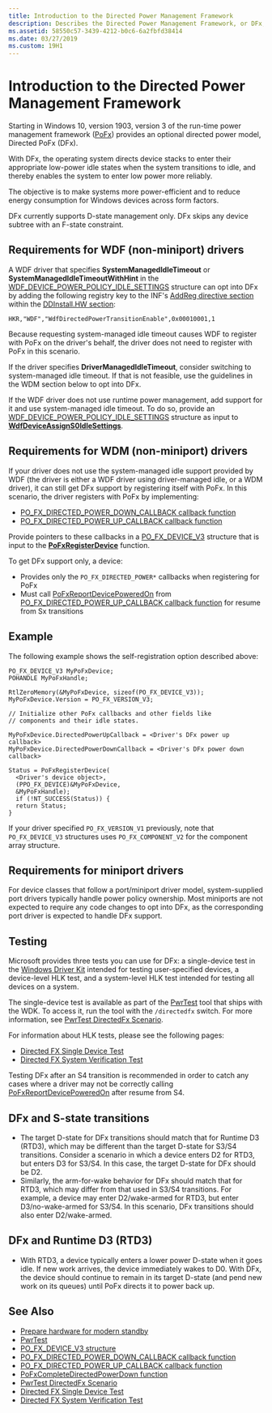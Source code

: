```yaml
---
title: Introduction to the Directed Power Management Framework
description: Describes the Directed Power Management Framework, or DFx, which is equivalent to Power Framework, or PoFx, version 3.
ms.assetid: 58550c57-3439-4212-b0c6-6a2fbfd38414
ms.date: 03/27/2019
ms.custom: 19H1
---
```


# Introduction to the Directed Power Management Framework

Starting in Windows 10, version 1903, version 3 of the run-time power management framework ([PoFx](https://docs.microsoft.com/windows-hardware/drivers/kernel/overview-of-the-power-management-framework)) provides an optional directed power model, Directed PoFx (DFx).

With DFx, the operating system directs device stacks to enter their appropriate low-power idle states when the system transitions to idle, and thereby enables the system to enter low power more reliably.

The objective is to make systems more power-efficient and to reduce energy consumption for Windows devices across form factors.

DFx currently supports D-state management only.  DFx skips any device subtree with an F-state constraint.

## Requirements for WDF (non-miniport) drivers

A WDF driver that specifies **SystemManagedIdleTimeout** or **SystemManagedIdleTimeoutWithHint** in the [WDF_DEVICE_POWER_POLICY_IDLE_SETTINGS](https://docs.microsoft.com/windows-hardware/drivers/ddi/content/wdfdevice/ns-wdfdevice-_wdf_device_power_policy_idle_settings) structure can opt into DFx by adding the following registry key to the INF's [AddReg directive section](https://docs.microsoft.com/windows-hardware/drivers/install/inf-addreg-directive) within the [DDInstall.HW section](https://docs.microsoft.com/windows-hardware/drivers/install/inf-ddinstall-hw-section):

```
HKR,"WDF","WdfDirectedPowerTransitionEnable",0x00010001,1
```

Because requesting system-managed idle timeout causes WDF to register with PoFx on the driver's behalf, the driver does not need to register with PoFx in this scenario.

If the driver specifies **DriverManagedIdleTimeout**, consider switching to system-managed idle timeout.  If that is not feasible, use the guidelines in the WDM section below to opt into DFx.

If the WDF driver does not use runtime power management, add support for it and use system-managed idle timeout.  To do so, provide an [WDF_DEVICE_POWER_POLICY_IDLE_SETTINGS](https://docs.microsoft.com/windows-hardware/drivers/ddi/content/wdfdevice/ns-wdfdevice-_wdf_device_power_policy_idle_settings) structure as input to [**WdfDeviceAssignS0IdleSettings**](https://docs.microsoft.com/windows-hardware/drivers/ddi/content/wdfdevice/nf-wdfdevice-wdfdeviceassigns0idlesettings).

## Requirements for WDM (non-miniport) drivers

If your driver does not use the system-managed idle support provided by WDF (the driver is either a WDF driver using driver-managed idle, or a WDM driver), it can still get DFx support by registering itself with PoFx.  In this scenario, the driver registers with PoFx by implementing:

- [PO_FX_DIRECTED_POWER_DOWN_CALLBACK callback function](https://docs.microsoft.com/windows-hardware/drivers/ddi/content/wdm/nc-wdm-po_fx_directed_power_down_callback)
- [PO_FX_DIRECTED_POWER_UP_CALLBACK callback function](https://docs.microsoft.com/windows-hardware/drivers/ddi/content/wdm/nc-wdm-po_fx_directed_power_up_callback)


Provide pointers to these callbacks in a [PO_FX_DEVICE_V3](https://docs.microsoft.com/windows-hardware/drivers/ddi/content/wdm/ns-wdm-po_fx_device_v3) structure that is input to the [**PoFxRegisterDevice**](https://docs.microsoft.com/windows-hardware/drivers/ddi/content/wdm/nf-wdm-pofxregisterdevice) function.

To get DFx support only, a device:

* Provides only the `PO_FX_DIRECTED_POWER*` callbacks when registering for PoFx
* Must call [PoFxReportDevicePoweredOn](https://docs.microsoft.com/windows-hardware/drivers/ddi/content/wdm/nf-wdm-pofxreportdevicepoweredon) from [PO_FX_DIRECTED_POWER_UP_CALLBACK callback function](https://docs.microsoft.com/windows-hardware/drivers/ddi/content/wdm/nc-wdm-po_fx_directed_power_up_callback) for resume from Sx transitions

## Example

The following example shows the self-registration option described above:

```
PO_FX_DEVICE_V3 MyPoFxDevice;
POHANDLE MyPoFxHandle;

RtlZeroMemory(&MyPoFxDevice, sizeof(PO_FX_DEVICE_V3));
MyPoFxDevice.Version = PO_FX_VERSION_V3;

// Initialize other PoFx callbacks and other fields like
// components and their idle states.

MyPoFxDevice.DirectedPowerUpCallback = <Driver's DFx power up callback>
MyPoFxDevice.DirectedPowerDownCallback = <Driver's DFx power down callback>

Status = PoFxRegisterDevice(
  <Driver's device object>,
  (PPO_FX_DEVICE)&MyPoFxDevice,
  &MyPoFxHandle);
  if (!NT_SUCCESS(Status)) {
  return Status;
}
```

If your driver specified `PO_FX_VERSION_V1` previously, note that `PO_FX_DEVICE_V3` structures uses `PO_FX_COMPONENT_V2` for the component array structure.

## Requirements for miniport drivers

For device classes that follow a port/miniport driver model, system-supplied port drivers typically handle power policy ownership.  Most miniports are not expected to require any code changes to opt into DFx, as the corresponding port driver is expected to handle DFx support.

## Testing

Microsoft provides three tests you can use for DFx: a single-device test in the [Windows Driver Kit](https://docs.microsoft.com/windows-hardware/drivers/download-the-wdk) intended for testing user-specified devices, a device-level HLK test, and a system-level HLK test intended for testing all devices on a system.

The single-device test is available as part of the [PwrTest](https://docs.microsoft.com/windows-hardware/drivers/devtest/pwrtest) tool that ships with the WDK.  To access it, run the tool with the `/directedfx` switch.  For more information, see [PwrTest DirectedFx Scenario](../devtest/pwrtest-directedfx-scenario.md).

For information about HLK tests, please see the following pages:

- [Directed FX Single Device Test](https://docs.microsoft.com/windows-hardware/test/hlk/testref/34cfdfa6-7826-443c-9717-bc28c3166092)
- [Directed FX System Verification Test](https://docs.microsoft.com/windows-hardware/test/hlk/testref/def16163-9118-4d4a-b559-37873befa12e)

Testing DFx after an S4 transition is recommended in order to catch any cases where a driver may not be correctly calling [PoFxReportDevicePoweredOn](https://docs.microsoft.com/windows-hardware/drivers/ddi/content/wdm/nf-wdm-pofxreportdevicepoweredon) after resume from S4.

## DFx and S-state transitions

- The target D-state for DFx transitions should match that for Runtime D3 (RTD3), which may be different than the target D-state for S3/S4 transitions.  Consider a scenario in which a device enters D2 for RTD3, but enters D3 for S3/S4.  In this case, the target D-state for DFx should be D2.
- Similarly, the arm-for-wake behavior for DFx should match that for RTD3, which may differ from that used in S3/S4 transitions.  For example, a device may enter D2/wake-armed for RTD3, but enter D3/no-wake-armed for S3/S4.  In this scenario, DFx transitions should also enter D2/wake-armed.

## DFx and Runtime D3 (RTD3)

- With RTD3, a device typically enters a lower power D-state when it goes idle.  If new work arrives, the device immediately wakes to D0.  With DFx, the device should continue to remain in its target D-state (and pend new work on its queues) until PoFx directs it to power back up.

## See Also

- [Prepare hardware for modern standby](https://docs.microsoft.com/windows-hardware/design/device-experiences/prepare-hardware-for-modern-standby)
- [PwrTest](https://docs.microsoft.com/windows-hardware/drivers/devtest/pwrtest)
- [PO_FX_DEVICE_V3 structure](https://docs.microsoft.com/windows-hardware/drivers/ddi/content/wdm/ns-wdm-po_fx_device_v3)
- [PO_FX_DIRECTED_POWER_DOWN_CALLBACK callback function](https://docs.microsoft.com/windows-hardware/drivers/ddi/content/wdm/nc-wdm-po_fx_directed_power_down_callback)
- [PO_FX_DIRECTED_POWER_UP_CALLBACK callback function](https://docs.microsoft.com/windows-hardware/drivers/ddi/content/wdm/nc-wdm-po_fx_directed_power_up_callback)
- [PoFxCompleteDirectedPowerDown function](https://docs.microsoft.com/windows-hardware/drivers/ddi/content/wdm/nf-wdm-pofxcompletedirectedpowerdown) 
- [PwrTest DirectedFx Scenario](../devtest/pwrtest-directedfx-scenario.md)
- [Directed FX Single Device Test](https://docs.microsoft.com/windows-hardware/test/hlk/testref/34cfdfa6-7826-443c-9717-bc28c3166092)
- [Directed FX System Verification Test](https://docs.microsoft.com/windows-hardware/test/hlk/testref/def16163-9118-4d4a-b559-37873befa12e)

